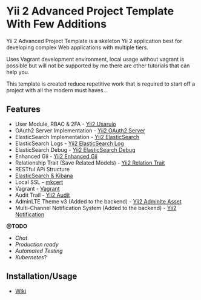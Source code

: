 
# Yii 2 Advanced Project Template With Few Additions

Yii 2 Advanced Project Template is a skeleton Yii 2 application best for developing complex Web applications with multiple tiers.

Uses Vagrant development environment, local usage without vagrant is possible but will not be supported by me there are other tutorials that can help you.

This template is created reduce repetitive work that is required to start off a project with all the modern must haves...

## Features

* User Module, RBAC & 2FA - [Yii2 Usaruio](https://yii2-usuario.readthedocs.io/en/latest/)
* OAuth2 Server Implementation - [Yii2 OAuth2 Server](https://github.com/chervand/yii2-oauth2-server)
* ElasticSearch Implementation - [Yii2 ElasticSearch](https://github.com/Mirocow/yii2-elasticsearch)
* ElasticSearch Logs - [Yii2 ElasticSearch Log](https://github.com/Mirocow/yii2-elasticsearch-log)
* ElasticSearch Debug - [Yii2 ElasticSearch Debug](https://github.com/Mirocow/yii2-elasticsearch-debug)
* Enhanced Gii - [Yii2 Enhanced Gii](https://github.com/mootensai/yii2-enhanced-gii)
* Relationship Trait (Save Related Models) - [Yii2 Relation Trait](https://github.com/mootensai/yii2-relation-trait)
* RESTful APi Structure
* [ElasticSearch & Kibana](https://www.elastic.co/products/elastic-stack)
* Local SSL - [mkcert](https://github.com/FiloSottile/mkcert) 
* Vagrant - [Vagrant](https://www.vagrantup.com/) 
* Audit Trail - [Yii2 Audit](https://bedezign.github.io/yii2-audit/)
* AdminLTE Theme v3 (Added to the backend) - [Yii2 Adminlte Asset](https://github.com/dmstr/yii2-adminlte-asset)
* Multi-Channel Notification System (Added to the backend) - [Yii2 Notification](https://github.com/webzop/yii2-notifications)

**@TODO**
* _Chat_
* _Production ready_
* _Automated Testing_
* _Kubernetes_?

## Installation/Usage

* [Wiki](https://github.com/deadmantfa/yii2-advanced-template-starter/wiki)

